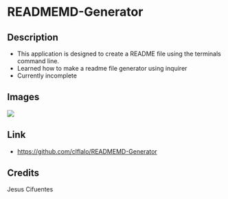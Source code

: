 # READMEMD-Generator

## Description

- This application is designed to create a README file using the terminals command line.
- Learned how to make a readme file generator using inquirer
- Currently incomplete

## Images

![](2021-12-03-22-42-14.png)

## Link

- https://github.com/clflalo/READMEMD-Generator

## Credits

Jesus Cifuentes
